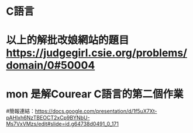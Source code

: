 # C語言
# 以上的解批改娘網站的題目 https://judgegirl.csie.org/problems/domain/0#50004
# mon 是解Courear C語言的第二個作業
#簡報連結：https://docs.google.com/presentation/d/1f5uX7Xt-pAHlxh6NzTBEOCT2xCp9BYNbU-Ms7VxVMzs/edit#slide=id.g64738d0491_0_171
